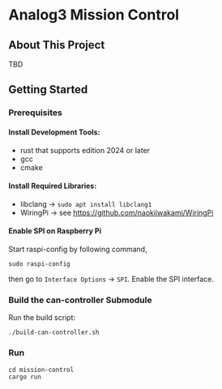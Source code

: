 # Analog3 Mission Control

## About This Project

TBD

## Getting Started

### Prerequisites

#### Install Development Tools:

- rust that supports edition 2024 or later
- gcc
- cmake

#### Install Required Libraries:
- libclang -> `sudo apt install libclang1`
- WiringPi -> see https://github.com/naokiiwakami/WiringPi

#### Enable SPI on Raspberry Pi

Start raspi-config by following command,
```
sudo raspi-config
```

then go to `Interface Options` -> `SPI`. Enable the SPI interface.

### Build the can-controller Submodule

Run the build script:

```
./build-can-controller.sh
```

### Run

```
cd mission-control
cargo run
```
